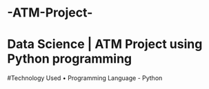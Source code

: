 # -ATM-Project-
# Data Science | ATM Project using Python programming
#Technology Used
•	Programming Language - Python
